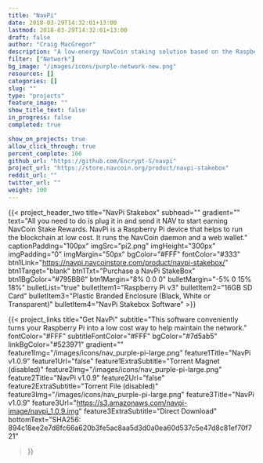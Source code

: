 ```yaml
---
title: "NavPi"
date: 2018-03-29T14:32:01+13:00
lastmod: 2018-03-29T14:32:01+13:00
draft: false
author: "Craig MacGregor"
description: "A low-energy NavCoin staking solution based on the Raspberry-Pi platform. The NavPi offers a more energy-efficient way to participate in validating NavCoin transactions."
filter: ["Network"]
bg_image: "/images/icons/purple-network-new.png"
resources: []
categories: []
slug: ""
type: "projects"
feature_image: ""
show_title_text: false
in_progress: false
completed: true

show_on_projects: true
allow_click_through: true
percent_complete: 100
github_url: "https://github.com/Encrypt-S/navpi"
project_url: "https://store.navcoin.org/product/navpi-stakebox"
reddit_url: ""
twitter_url: ""
weight: 100
---
```


{{< project_header_two
    title="NavPi Stakebox"
    subhead=""
    gradient=""
    text="All you need to do is plug it in and send it NAV to start earning NavCoin Stake Rewards. NavPi is a Raspberry Pi device that helps to run the blockchain at low cost. It runs the NavCoin daemon and a web wallet."
    captionPadding="100px"
    imgSrc="pi2.png"
    imgHeight="300px"
    imgPadding="0"
    imgMargin="50px"
    bgColor="#FFF"
    fontColor="#333"
    btn1Link="https://navpi.navcoinstore.com/product/navpi-stakebox/"
    btn1Target="blank"
    btn1Txt="Purchase a NavPi StakeBox"
    btn1BgColor="#795BB6"
    btn1Margin="8% 0 0 0"
    bulletMargin="-5% 0 15% 18%"
    bulletList="true"
    bulletItem1="Raspberry Pi v3"
    bulletItem2="16GB SD Card"
    bulletItem3="Plastic Branded Enclosure (Black, White or Transparent)"
    bulletItem4="NavPi Stakebox Software"
    >}}

{{< project_links
    title="Get NavPi"
    subtitle="This software conveniently turns your Raspberry Pi into a low cost way to help maintain the network."
    fontColor="#FFF"
    subtitleFontColor="#FFF"
    bgColor="#7d5ab5"
    linkBgColor="#523971"
    gradient=""
    feature1Img="/images/icons/nav_purple-pi-large.png"
    feature1Title="NavPi v1.0.9"
    feature1Url="false"
    feature1ExtraSubtitle="Torrent Magnet (disabled)"
    feature2Img="/images/icons/nav_purple-pi-large.png"
    feature2Title="NavPi v1.0.9"
    feature2Url="false"
    feature2ExtraSubtitle="Torrent File (disabled)"
    feature3Img="/images/icons/nav_purple-pi-large.png"
    feature3Title="NavPi v1.0.9"
    feature3Url="https://s3.amazonaws.com/navpi-image/navpi_1.0.9.img"
    feature3ExtraSubtitle="Direct Download"
    bottomText="SHA256: 894c18ee2e7d8fc66a620b3fe5ac8aa5d3d0a0ea60d537c5e47d8c81ef70f721"
>}}
